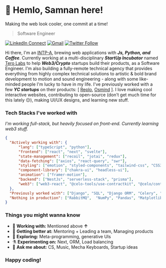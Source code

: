 <!-- [<img align="right" width="400" src="https://github-readme-stats.vercel.app/api?username=Geektrovert&&show_icons=true&theme=tokyonight&count_private=true" alt="Geektrovert's Github Stats"/>](https://github.com/Geektrovert) -->

# 👋 Hemlo, Samnan here!

Making the web look cooler, one commit at a time!

> Software Engineer

[![LinkedIn Connect](https://img.shields.io/badge/%20-Connect-black?color=222244&labelColor=000000&logo=linkedin&logoColor=f5f7fe)](https://www.linkedin.com/in/geektrovert/)
[![Gmail](https://img.shields.io/badge/%20-Send%20Mail-black?color=222244&labelColor=000000&logo=gmail&logoColor=f5f7fe)](mailto:samnan.rahee.96@gmail.com?subject=From%20GitHub&&body=Hi,%20there.%20Found%20you%20on%20GitHub!%20Let's%20talk%20about...)
[![Twitter Follow](https://img.shields.io/badge/dynamic/json.svg?color=222244&labelColor=000000&logo=twitter&logoColor=f5f7fe&label=&query=%24[0].followers_count&url=https%3A%2F%2Fcdn.syndication.twimg.com%2Fwidgets%2Ffollowbutton%2Finfo.json%3Fscreen_names%3DSamnanRahee&suffix=%20Followers)](https://twitter.com/SamnanRahee)

Hi there, I'm an [INTP-A](https://www.16personalities.com/intp-personality), brewing web applications with **_Js, Python, and Coffee_**. Currently working at a multi-disciplinary **_StartUp Incubator_** named [Tero Labs](https://www.terolabs.org/) to help **_Web3/Crypto_** startups build their products, as a Software Engineer. I'm also building a fully-remote technical agency that provides everything from highly complex technical solutions to artistic & bold brand development to motion and sound engineering - along with some like-minded people I'm lucky to have in my life. I've previously worked with a few **_YC startups_** on their products: [ [Replo](https://www.replo.app/), [Osmind](https://www.osmind.org/) ]. I love making cool interactive websites, contributing to open-source (don't get much time for this lately 😔), making UI/UX designs, and learning new stuff.

### Tech Stacks I've worked with

*I'm working full-stack, but heavily focused on front-end. Currently learning web3 stuff.*

```json
{
  "Actively working with": {
      "lang": ["typeScript", "python"],
      "frontend": ["react", "next", "svelte"],
      "state-management": ["recoil", "jotai", "redux"],
      "data-fetching": ["axios", "react-query", "swr"],
      "styling": ["emotion", "styled-components", "tailwind-css", "CSS3", "sass"],
      "component-library": ["chakra-ui", "headless-ui"],
      "animation": ["framer-motion"],
      "backend": ["NestJs", "serverless-stack", "prisma"],
      "web3": ["web3-react", "@celo-tools/use-contractkit", "@celo/contractkit"],
  },
  "Previously worked with": ["Django", "SQL", "Django ORM", "Celery", "PyTest"],
  "Nothing in production": ["RabbitMQ",  "NumPy", "Pandas", "Matplotlib", "PyTorch"],
}
```

### Things you might wanna know

- 🔭 <b>Working with:</b> Mentioned above **↑**
- 🌱 <b>Getting better at:</b> Mentoring + Leading a team, Managing products
- 🤔 <b>Exploring:</b> Meta-programming, generative UIs
- ⚗️ <b>Experimenting on:</b> Next, ORM, Load balancing
- 💬 <b>Ask me about:</b> CS, Music, Mecha Keyboards, Startup ideas


### Happy coding!
